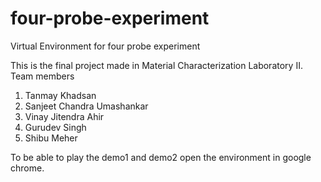 # four-probe-experiment
Virtual Environment for four probe experiment

This is the final project made in Material Characterization Laboratory II.
Team members
1. Tanmay Khadsan
2. Sanjeet Chandra Umashankar
3. Vinay Jitendra Ahir
4. Gurudev Singh
5. Shibu Meher

To be able to play the demo1 and demo2 open the environment in google chrome.
